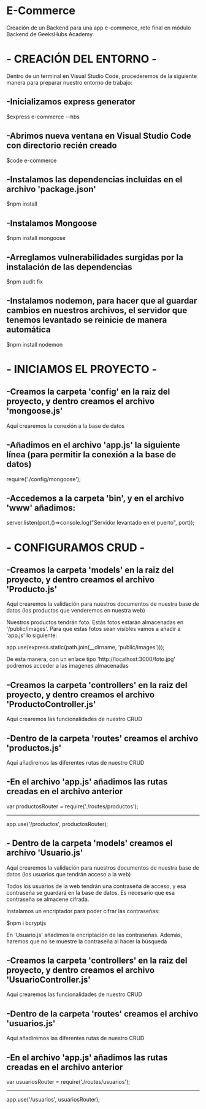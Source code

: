 # E-Commerce

Creación de un Backend para una app e-commerce, reto final en módulo Backend de GeeksHubs Academy.

# - CREACIÓN DEL ENTORNO - #

Dentro de un terminal en Visual Studio Code, procederemos de la siguiente manera para preparar nuestro entorno de trabajo:

## -Inicializamos express generator

$express e-commerce --hbs


## -Abrimos nueva ventana en Visual Studio Code con directorio recién creado

$code e-commerce


## -Instalamos las dependencias incluidas en el archivo 'package.json'

$npm install


## -Instalamos Mongoose

$npm install mongoose


## -Arreglamos vulnerabilidades surgidas por la instalación de las dependencias

$npm audit fix


## -Instalamos nodemon, para hacer que al guardar cambios en nuestros archivos, el servidor que tenemos levantado se reinicie de manera automática

$npm install nodemon

# - INICIAMOS EL PROYECTO - #

## -Creamos la carpeta 'config' en la raiz del proyecto, y dentro creamos el archivo 'mongoose.js'

Aquí crearemos la conexión a la base de datos

## -Añadimos en el archivo 'app.js' la siguiente línea (para permitir la conexión a la base de datos)

require('./config/mongoose');

## -Accedemos a la carpeta 'bin', y en el archivo 'www' añadimos:

server.listen(port,()=>console.log("Servidor levantado en el puerto", port));

# - CONFIGURAMOS CRUD - #

## -Creamos la carpeta 'models' en la raiz del proyecto, y dentro creamos el archivo 'Producto.js'

Aquí crearemos la validación para nuestros documentos de nuestra base de datos (los productos que venderemos en nuestra web)

Nuestros productos tendrán foto. Estás fotos estarán almacenadas en '/public/images'. Para que estas fotos sean visibles vamos a añadir a 'app.js' lo siguiente:

app.use(express.static(path.join(__dirname, 'public/images')));

De esta manera, con un enlace tipo 'http://localhost:3000/foto.jpg' podremos acceder a las imagenes almacenadas

## -Creamos la carpeta 'controllers' en la raiz del proyecto, y dentro creamos el archivo 'ProductoController.js'

Aquí crearemos las funcionalidades de nuestro CRUD

## -Dentro de la carpeta 'routes' creamos el archivo 'productos.js'

Aquí añadiremos las diferentes rutas de nuestro CRUD

## -En el archivo 'app.js' añadimos las rutas creadas en el archivo anterior

var productosRouter = require('./routes/productos');

----------------------------------------------------

app.use('/productos', productosRouter);

## - Dentro de la carpeta 'models' creamos el archivo 'Usuario.js'

Aquí crearemos la validación para nuestros documentos de nuestra base de datos (los usuarios que tendrán acceso a la web)

Todos los usuarios de la web tendrán una contraseña de acceso, y esa contraseña se guardará en la base de datos. Es necesario que esa contraseña se almacene cifrada.

Instalamos un encriptador para poder cifrar las contraseñas:

$npm i bcryptjs

En 'Usuario.js' añadimos la encriptación de las contraseñas. Además, haremos que no se muestre la contraseña al hacer la búsqueda

## -Creamos la carpeta 'controllers' en la raiz del proyecto, y dentro creamos el archivo 'UsuarioController.js'

Aquí crearemos las funcionalidades de nuestro CRUD

## -Dentro de la carpeta 'routes' creamos el archivo 'usuarios.js'

Aquí añadiremos las diferentes rutas de nuestro CRUD

## -En el archivo 'app.js' añadimos las rutas creadas en el archivo anterior

var usuariosRouter = require('./routes/usuarios');

----------------------------------------------------

app.use('/usuarios', usuariosRouter);


